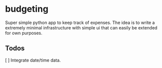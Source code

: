 # budgeting

Super simple python app to keep track of expenses.
The idea is to write a extremely minimal infrastructure with simple ui that can easily be extended for own purposes.


## Todos
[ ] Integrate date/time data.
